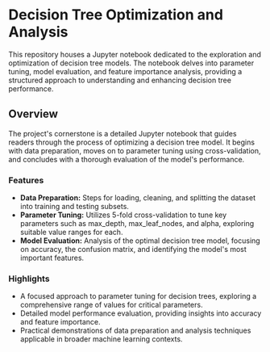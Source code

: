 # Decision Tree Optimization and Analysis

This repository houses a Jupyter notebook dedicated to the exploration and optimization of decision tree models. The notebook delves into parameter tuning, model evaluation, and feature importance analysis, providing a structured approach to understanding and enhancing decision tree performance.

## Overview

The project's cornerstone is a detailed Jupyter notebook that guides readers through the process of optimizing a decision tree model. It begins with data preparation, moves on to parameter tuning using cross-validation, and concludes with a thorough evaluation of the model's performance.

### Features

- **Data Preparation:** Steps for loading, cleaning, and splitting the dataset into training and testing subsets.
- **Parameter Tuning:** Utilizes 5-fold cross-validation to tune key parameters such as max_depth, max_leaf_nodes, and alpha, exploring suitable value ranges for each.
- **Model Evaluation:** Analysis of the optimal decision tree model, focusing on accuracy, the confusion matrix, and identifying the model's most important features.

### Highlights

- A focused approach to parameter tuning for decision trees, exploring a comprehensive range of values for critical parameters.
- Detailed model performance evaluation, providing insights into accuracy and feature importance.
- Practical demonstrations of data preparation and analysis techniques applicable in broader machine learning contexts.
